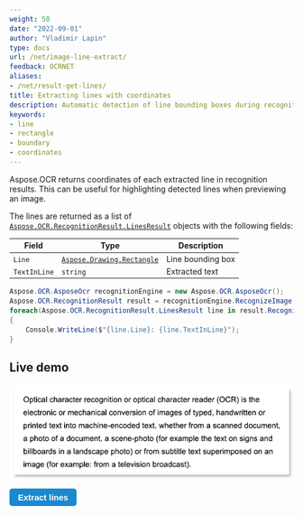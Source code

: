 ```yaml
---
weight: 50
date: "2022-09-01"
author: "Vladimir Lapin"
type: docs
url: /net/image-line-extract/
feedback: OCRNET
aliases:
- /net/result-get-lines/
title: Extracting lines with coordinates
description: Automatic detection of line bounding boxes during recognition.
keywords:
- line
- rectangle
- boundary
- coordinates
---
```


<style>
	button {
		cursor: pointer;
		margin-right: 20px;
		padding: 7px 15px;
		border: none;
		border-radius: 5px;
		background-color: #1a89d0;
		font-weight: 700;
		font-size: 15px;
		color: #ffffff;
	}

	button:hover {
		background-color: #3071a9;
	}

	button:focus {
		outline: none;
	}

	#sample {
		position: relative;
	}

	#sample > div {
		position: absolute;
		display: none;
		border: dashed 1px #de4444;
		background-color: rgba(222,68,68,0.2);
	}

	#results {
		display: none;
		max-width: 50%;
	}
</style>

Aspose.OCR returns coordinates of each extracted line in recognition results. This can be useful for highlighting detected lines when previewing an image.

The lines are returned as a list of [`Aspose.OCR.RecognitionResult.LinesResult`](https://reference.aspose.com/ocr/net/aspose.ocr/recognitionresult/recognitionlinesresult/) objects with the following fields:

Field | Type | Description
----- | ---- | -----------
`Line` | [`Aspose.Drawing.Rectangle`](https://reference.aspose.com/pdf/net/aspose.pdf.drawing/rectangle/) | Line bounding box
`TextInLine` | `string` | Extracted text

```csharp
Aspose.OCR.AsposeOcr recognitionEngine = new Aspose.OCR.AsposeOcr();
Aspose.OCR.RecognitionResult result = recognitionEngine.RecognizeImage("source.png", new Aspose.OCR.RecognitionSettings());
foreach(Aspose.OCR.RecognitionResult.LinesResult line in result.RecognitionLinesResult)
{
	Console.WriteLine($"{line.Line}: {line.TextInLine}");
}
```

## Live demo

<div id="sample">
	<img src="origin.png" alt="Recognized image" />
	<div style="top:30px;left:32px;width:548px;height:17px;"></div>
	<div style="top:58px;left:32px;width:562px;height:19px;"></div>
	<div style="top:88px;left:32px;width:592px;height:15px;"></div>
	<div style="top:118px;left:32px;width:578px;height:19px;"></div>
	<div style="top:148px;left:32px;width:579px;height:19px;"></div>
	<div style="top:178px;left:32px;width:389px;height:19px;"></div>
</div>

<button onclick="extract(this)">Extract lines</button>

<script>
	function extract(obj)
	{
		$("#sample > div").show(200);
		$("#results").show(200);
	}
</script>

<table id="results">
	<tr><th>Extracted line</th></tr>
	<tr><td>Optical character recognition or optical character reader (OCR) is the</td></tr>
	<tr><td>electronic or mechanical conversion of images of typed, handwritten or</td></tr>
	<tr><td>printed text into machine-encoded text. whether from a scanned document</td></tr>
	<tr><td>a photo of a document, a scene-photo (for example the text on signs and</td></tr>
	<tr><td>billboards in a landscape photo) or from subtitle text superimposed on an</td></tr>
	<tr><td>image (for example: from a television broadcast).</td></tr>
</table>
